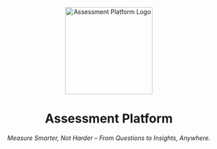 <div align="center">
  <img src="https://raw.githubusercontent.com/your-repo/assessment-platform/main/public/assets/logo.png" width="200" alt="Assessment Platform Logo">
  <h1>Assessment Platform</h1>
  <p><em>Measure Smarter, Not Harder – From Questions to Insights, Anywhere.</em></p>
</div>
